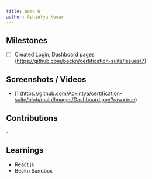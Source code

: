 ```yaml
---
title: Week 6
author: Achintya Kumar
---
```


## Milestones
- [ ] Created Login, Dashboard pages (https://github.com/beckn/certification-suite/issues/7)

## Screenshots / Videos 
- [] (https://github.com/Ackintya/certification-suite/blob/main/Images/Dashboard.png?raw=true)

## Contributions
-[](https://github.com/beckn/certification-suite/issues/7)

## Learnings
- React.js
- Beckn Sandbox
